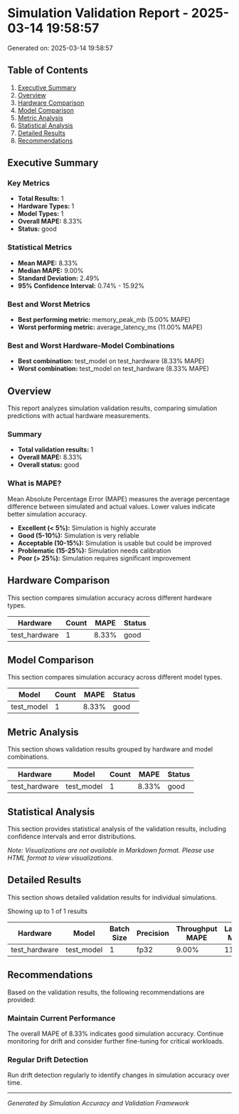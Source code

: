 # Simulation Validation Report - 2025-03-14 19:58:57

Generated on: 2025-03-14 19:58:57

## Table of Contents

1. [Executive Summary](#executive-summary)
2. [Overview](#overview)
3. [Hardware Comparison](#hardware-comparison)
4. [Model Comparison](#model-comparison)
5. [Metric Analysis](#metric-analysis)
6. [Statistical Analysis](#statistical-analysis)
7. [Detailed Results](#detailed-results)
8. [Recommendations](#recommendations)

## Executive Summary

### Key Metrics

- **Total Results:** 1
- **Hardware Types:** 1
- **Model Types:** 1
- **Overall MAPE:** 8.33%
- **Status:** good

### Statistical Metrics

- **Mean MAPE:** 8.33%
- **Median MAPE:** 9.00%
- **Standard Deviation:** 2.49%
- **95% Confidence Interval:** 0.74% - 15.92%

### Best and Worst Metrics

- **Best performing metric:** memory_peak_mb (5.00% MAPE)
- **Worst performing metric:** average_latency_ms (11.00% MAPE)

### Best and Worst Hardware-Model Combinations

- **Best combination:** test_model on test_hardware (8.33% MAPE)
- **Worst combination:** test_model on test_hardware (8.33% MAPE)

## Overview

This report analyzes simulation validation results, comparing simulation predictions with actual hardware measurements.

### Summary

- **Total validation results:** 1
- **Overall MAPE:** 8.33%
- **Overall status:** good

### What is MAPE?

Mean Absolute Percentage Error (MAPE) measures the average percentage difference between simulated and actual values. Lower values indicate better simulation accuracy.

- **Excellent (< 5%):** Simulation is highly accurate
- **Good (5-10%):** Simulation is very reliable
- **Acceptable (10-15%):** Simulation is usable but could be improved
- **Problematic (15-25%):** Simulation needs calibration
- **Poor (> 25%):** Simulation requires significant improvement

## Hardware Comparison

This section compares simulation accuracy across different hardware types.

| Hardware | Count | MAPE | Status |
| --- | --- | --- | --- |
| test_hardware | 1 | 8.33% | good |

## Model Comparison

This section compares simulation accuracy across different model types.

| Model | Count | MAPE | Status |
| --- | --- | --- | --- |
| test_model | 1 | 8.33% | good |

## Metric Analysis

This section shows validation results grouped by hardware and model combinations.

| Hardware | Model | Count | MAPE | Status |
| --- | --- | --- | --- | --- |
| test_hardware | test_model | 1 | 8.33% | good |

## Statistical Analysis

This section provides statistical analysis of the validation results, including confidence intervals and error distributions.

_Note: Visualizations are not available in Markdown format. Please use HTML format to view visualizations._

## Detailed Results

This section shows detailed validation results for individual simulations.

Showing up to 1 of 1 results

| Hardware | Model | Batch Size | Precision | Throughput MAPE | Latency MAPE | Memory MAPE | Power MAPE |
| --- | --- | --- | --- | --- | --- | --- | --- |
| test_hardware | test_model | 1 | fp32 | 9.00% | 11.00% | 5.00% | N/A |

## Recommendations

Based on the validation results, the following recommendations are provided:

### Maintain Current Performance

The overall MAPE of 8.33% indicates good simulation accuracy. Continue monitoring for drift and consider further fine-tuning for critical workloads.

### Regular Drift Detection

Run drift detection regularly to identify changes in simulation accuracy over time.

---

*Generated by Simulation Accuracy and Validation Framework*